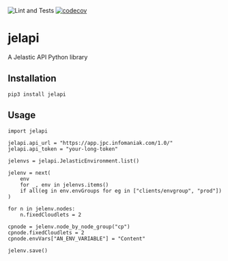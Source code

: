 ![Lint and Tests](https://github.com/liip/jelapi/workflows/Lint%20and%20Tests/badge.svg)
[![codecov](https://codecov.io/gh/liip/jelapi/branch/main/graph/badge.svg?token=ZjQDtiXWwO)](https://codecov.io/gh/liip/jelapi)

# jelapi

A Jelastic API Python library

## Installation

    pip3 install jelapi
    
## Usage

```
import jelapi

jelapi.api_url = "https://app.jpc.infomaniak.com/1.0/"
jelapi.api_token = "your-long-token"

jelenvs = jelapi.JelasticEnvironment.list()

jelenv = next(
    env
    for _, env in jelenvs.items()
    if all(eg in env.envGroups for eg in ["clients/envgroup", "prod"])
)

for n in jelenv.nodes:
    n.fixedCloudlets = 2

cpnode = jelenv.node_by_node_group("cp")
cpnode.fixedCloudlets = 2
cpnode.envVars["AN_ENV_VARIABLE"] = "Content"

jelenv.save()
```
